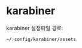 # karabiner

karabiner 설정파일 경로:

	~/.config/karabiner/assets


<!--stackedit_data:
eyJoaXN0b3J5IjpbLTEzMjU3ODkzNTcsLTE1MDA4Mzc3NzNdfQ
==
-->